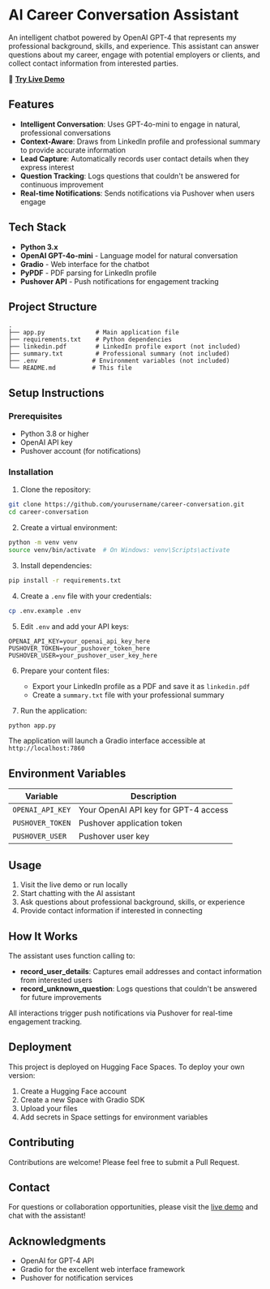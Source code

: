 # AI Career Conversation Assistant

An intelligent chatbot powered by OpenAI GPT-4 that represents my professional background, skills, and experience. This assistant can answer questions about my career, engage with potential employers or clients, and collect contact information from interested parties.

🔗 **[Try Live Demo](https://huggingface.co/spaces/pranjakt/career_conversation)**

## Features

- **Intelligent Conversation**: Uses GPT-4o-mini to engage in natural, professional conversations
- **Context-Aware**: Draws from LinkedIn profile and professional summary to provide accurate information
- **Lead Capture**: Automatically records user contact details when they express interest
- **Question Tracking**: Logs questions that couldn't be answered for continuous improvement
- **Real-time Notifications**: Sends notifications via Pushover when users engage

## Tech Stack

- **Python 3.x**
- **OpenAI GPT-4o-mini** - Language model for natural conversation
- **Gradio** - Web interface for the chatbot
- **PyPDF** - PDF parsing for LinkedIn profile
- **Pushover API** - Push notifications for engagement tracking

## Project Structure

```
.
├── app.py              # Main application file
├── requirements.txt    # Python dependencies
├── linkedin.pdf        # LinkedIn profile export (not included)
├── summary.txt         # Professional summary (not included)
├── .env               # Environment variables (not included)
└── README.md          # This file
```

## Setup Instructions

### Prerequisites

- Python 3.8 or higher
- OpenAI API key
- Pushover account (for notifications)

### Installation

1. Clone the repository:
```bash
git clone https://github.com/yourusername/career-conversation.git
cd career-conversation
```

2. Create a virtual environment:
```bash
python -m venv venv
source venv/bin/activate  # On Windows: venv\Scripts\activate
```

3. Install dependencies:
```bash
pip install -r requirements.txt
```

4. Create a `.env` file with your credentials:
```bash
cp .env.example .env
```

5. Edit `.env` and add your API keys:
```
OPENAI_API_KEY=your_openai_api_key_here
PUSHOVER_TOKEN=your_pushover_token_here
PUSHOVER_USER=your_pushover_user_key_here
```

6. Prepare your content files:
   - Export your LinkedIn profile as a PDF and save it as `linkedin.pdf`
   - Create a `summary.txt` file with your professional summary

7. Run the application:
```bash
python app.py
```

The application will launch a Gradio interface accessible at `http://localhost:7860`

## Environment Variables

| Variable | Description |
|----------|-------------|
| `OPENAI_API_KEY` | Your OpenAI API key for GPT-4 access |
| `PUSHOVER_TOKEN` | Pushover application token |
| `PUSHOVER_USER` | Pushover user key |

## Usage

1. Visit the live demo or run locally
2. Start chatting with the AI assistant
3. Ask questions about professional background, skills, or experience
4. Provide contact information if interested in connecting

## How It Works

The assistant uses function calling to:
- **record_user_details**: Captures email addresses and contact information from interested users
- **record_unknown_question**: Logs questions that couldn't be answered for future improvements

All interactions trigger push notifications via Pushover for real-time engagement tracking.

## Deployment

This project is deployed on Hugging Face Spaces. To deploy your own version:

1. Create a Hugging Face account
2. Create a new Space with Gradio SDK
3. Upload your files
4. Add secrets in Space settings for environment variables

## Contributing

Contributions are welcome! Please feel free to submit a Pull Request.

## Contact

For questions or collaboration opportunities, please visit the [live demo](https://huggingface.co/spaces/pranjakt/career_conversation) and chat with the assistant!

## Acknowledgments

- OpenAI for GPT-4 API
- Gradio for the excellent web interface framework
- Pushover for notification services
